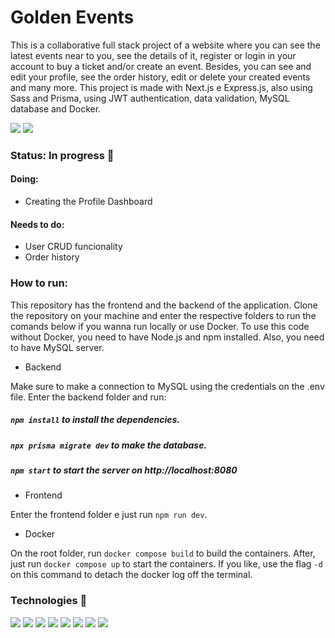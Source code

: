 # Golden Events

This is a collaborative full stack project of a website where you can see the latest events near to you, see the details of it, register or login in your account to buy a ticket and/or create an event. Besides, you can see and edit your profile, see the order history, edit or delete your created events and many more. This project is made with Next.js e Express.js, also using Sass and Prisma, using JWT authentication, data validation, MySQL database and Docker.

<div style="">
  <img src="https://github.com/fernanda-rabacal/GoldenEvents/assets/99514714/8d93fedd-8cb9-4cfb-9473-6155ec0ee3f8" />
  <img src="https://github.com/fernanda-rabacal/GoldenEvents/assets/99514714/5a3a2412-474f-4566-b8c1-45d28f5b6d47" />
</div>

### Status: In progress 🚧

#### Doing:
- Creating the Profile Dashboard

#### Needs to do:

- User CRUD funcionality
- Order history

### How to run:

This repository has the frontend and the backend of the application. Clone the repository on your machine and enter the respective folders to run the comands below if you wanna run locally or use Docker. 
To use this code without Docker, you need to have Node.js and npm installed. Also, you need to have MySQL server. 

  - Backend

  Make sure to make a connection to MySQL using the credentials on the .env file. 
  Enter the backend folder and run:

  ##### `npm install` to install the dependencies.
  ##### `npx prisma migrate dev` to make the database.
  ##### `npm start` to start the server on http://localhost:8080

  - Frontend

  Enter the frontend folder e just run `npm run dev`.

  - Docker

  On the root folder, run `docker compose build` to build the containers. After, just run `docker compose up` to start the containers. If you like, use the flag `-d` on this command to detach the docker log off the terminal.

  
### Technologies 🧰

<div>
  <img src="https://img.shields.io/badge/HTML5-E34F26?style=for-the-badge&logo=html5&logoColor=white"> 
  <img src="https://img.shields.io/badge/TypeScript-007ACC?style=for-the-badge&logo=typescript&logoColor=white"> 
  <img src="https://img.shields.io/badge/next%20js-000000?style=for-the-badge&logo=nextdotjs&logoColor=white" /> 
  <img src="https://img.shields.io/badge/Node%20js-339933?style=for-the-badge&logo=nodedotjs&logoColor=white" /> 
  <img src="https://img.shields.io/badge/Sass-CC6699?style=for-the-badge&logo=sass&logoColor=white" /> 
  <img src="https://img.shields.io/badge/Prisma-3982CE?style=for-the-badge&logo=Prisma&logoColor=white" /> 
  <img src="https://img.shields.io/badge/Express%20js-000000?style=for-the-badge&logo=express&logoColor=white" /> 
  <img src="https://img.shields.io/badge/Docker-0db7ed?style=for-the-badge&logo=docker&logoColor=white" /> 
</div>
